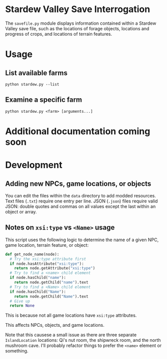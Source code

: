 # Stardew Valley Save Interrogation
The `savefile.py` module displays information contained within a Stardew Valley save file, such as the locations of forage objects, locations and progress of crops, and locations of terrain features.

# Usage

## List available farms

`python stardew.py --list`

## Examine a specific farm

`python stardew.py <farm> [arguments...]`

# Additional documentation coming soon

# Development

## Adding new NPCs, game locations, or objects

You can edit the files within the `data` directory to add modded resources. Text files (`.txt`) require one entry per line. JSON (`.json`) files require valid JSON: double quotes and commas on all values except the last within an object or array.

## Notes on `xsi:type` vs `<Name>` usage

This script uses the following logic to determine the name of a given NPC, game location, terrain feature, or object:

```python
def get_node_name(node):
  # Try the xsi:type attribute first
  if node.hasAttribute("xsi:type"):
    return node.getAttribute("xsi:type")
  # Try to find a <name> child element
  if node.hasChild("name"):
    return node.getChild("name").text
  # Try to find a <Name> child element
  if node.hasChild("Name"):
    return node.getChild("Name").text
  # Give up
  return None
```

This is because not all game locations have `xsi:type` attributes.

This affects NPCs, objects, and game locations.

Note that this causese a small issue as there are three separate `IslandLocation` locations: Qi's nut room, the shipwreck room, and the north mushroom cave. I'll probably refactor things to prefer the `<name>` element or something.

